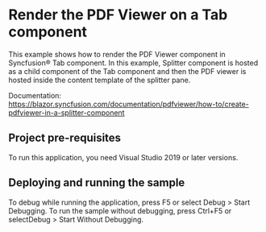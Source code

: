 # Render the PDF Viewer on a Tab component
This example shows how to render the PDF Viewer component in Syncfusion&reg; Tab component. In this example, Splitter component is hosted as a child component of the Tab component and then the PDF viewer is hosted inside the content template of the splitter pane.

Documentation: https://blazor.syncfusion.com/documentation/pdfviewer/how-to/create-pdfviewer-in-a-splitter-component

## Project pre-requisites
To run this application, you need Visual Studio 2019 or later versions.

## Deploying and running the sample
To debug while running the application, press F5 or select Debug > Start Debugging. To run the sample without debugging, press Ctrl+F5 or selectDebug > Start Without Debugging.